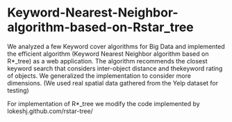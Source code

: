 # Keyword-Nearest-Neighbor-algorithm-based-on-Rstar_tree

We analyzed a few Keyword cover algorithms for Big Data and implemented the efficient algorithm (Keyword Nearest Neighbor algorithm based on R*_tree) as a web application. The algorithm recommends the closest keyword search that considers inter-object distance and thekeyword rating of objects. We generalized the implementation to consider more dimensions. (We used real spatial data gathered from the Yelp dataset for testing)

For implementation of R*_tree we modify the code implemented by lokeshj.github.com/rstar-tree/

